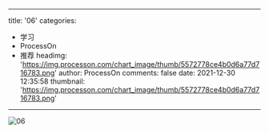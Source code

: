 
---
title: '06'
categories: 
 - 学习
 - ProcessOn
 - 推荐
headimg: 'https://img.processon.com/chart_image/thumb/5572778ce4b0d6a77d716783.png'
author: ProcessOn
comments: false
date: 2021-12-30 12:35:58
thumbnail: 'https://img.processon.com/chart_image/thumb/5572778ce4b0d6a77d716783.png'
---

<div>   
<img class="thumb" alt="06" src="https://img.processon.com/chart_image/thumb/5572778ce4b0d6a77d716783.png" referrerpolicy="no-referrer">
<p></p>  
</div>
            
